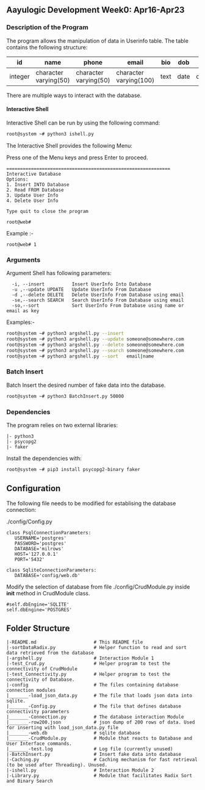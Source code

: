 ## Aayulogic Development Week0: Apr16-Apr23

### Description of the Program

The program allows the manipulation of data in Userinfo table. The table contains the following structure:

|id| name| phone| email| bio| dob| gender| address| lat| long| image| hyperlink| 
|---| ---| ---| ---| ---| ---| ---| ---| ---| ---| ---| ---| 
|integer                |character varying(50)  |character varying(50)  |character varying(100) |text                   |date                   |character(1)           |character varying(200) |character varying(100) |character varying(100) |character varying(100) |text                  |

There are multiple ways to interact with the database.

#### Interactive Shell

Interactive Shell can be run by using the following command:
```bash
root@system ~# python3 ishell.py
```
The Interactive Shell provides the following Menu:

Press one of the Menu keys and press Enter to proceed.
```
============================================================
Interactive Database
Options:
1. Insert INTO Database
2. Read FROM Database
3. Update User Info
4. Delete User Info

Type quit to close the program

root@web# 
```
Example :-
```
root@web# 1
```

### Arguments
Argument Shell has following parameters:

```
  -i, --insert          Insert UserInfo Into Database
  -u ,--update UPDATE	Update UserInfo From Database
  -d ,--delete DELETE	Delete UserInfo From Database using email
  -se,--search SEARCH	Search UserInfo From Database using email
  -so,--sort 			Sort UserInfo From Database using name or email as key
 ```
 Examples:-
 ```bash
 root@system ~# python3 argshell.py --insert
 root@system ~# python3 argshell.py --update someone@somewhere.com
 root@system ~# python3 argshell.py --delete someone@somewhere.com
 root@system ~# python3 argshell.py --search someone@somewhere.com
 root@system ~# python3 argshell.py --sort	 email|name
 ```
 ### Batch Insert

 Batch Insert the desired number of fake data into the database.
 ```bash
 root@system ~# python3 BatchInsert.py 50000 
 ```
 ### Dependencies

 The program relies on two external libraries:
 ```
 |- python3
 |- psycopg2
 |- faker
 ```
 Install the dependencies with:
 ```bash
 root@system ~# pip3 install psycopg2-binary faker
 ```
  
 ## Configuration
 
 The following file needs to be modified for establising the database connection:
 
 ./config/Config.py
 
 ```python3
 class PsqlConnectionParameters:
    USERNAME='postgres'
    PASSWORD='postgres'
    DATABASE='milrows'
    HOST='127.0.0.1'
    PORT='5432'

class SqliteConnectionParameters:
    DATABASE='config/web.db'
 
 ```
 
 Modify the selection of database from file ./config/CrudModule.py inside __init__ method in CrudModule class.
 ```python3
#self.dbEngine='SQLITE' 
self.dbEngine='POSTGRES'
```


 ## Folder Structure

```
|-README.md                     # This README file
|-sortDataRadix.py              # Helper function to read and sort data retrieved from the database
|-argshell.py                   # Interaction Module 1
|-test_Crud.py                  # Helper program to test the connectivity of CrudModule
|-test_Connectivity.py	        # Helper program to test the connectivity of Database.
|-config                        # The files containing database connection modules
|_______-load_json_data.py      # The file that loads json data into sqlite.
|_______-Config.py              # The file that defines database connectivity parameters
|_______-Connection.py          # The database interaction Module
|_______-row200.json            # json dump of 200 rows of data. Used for inserting with load_json_data.py file
|_______-web.db                 # sqlite database
|_______-CrudModule.py          # Module that reacts to Database and User Interface commands.
|_______-test.log               # Log file (currently unused)
|-BatchInsert.py                # Insert fake data into database
|-Caching.py                    # Caching mechanism for fast retrieval (to be used after Threading). Unused.
|-ishell.py                     # Interaction Module 2
|-Library.py                    # Module that facilitates Radix Sort and Binary Search
```